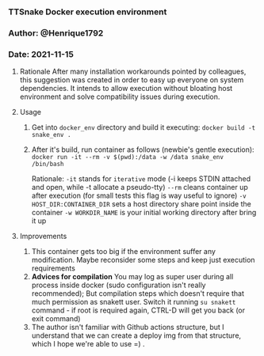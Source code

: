 ### TTSnake Docker execution environment 
### Author: @Henrique1792
### Date: 2021-11-15



1. Rationale
	After many installation workarounds pointed by colleagues, this suggestion
	was created in order to easy up everyone on system dependencies.
	It intends to allow execution without bloating host environment and solve
	compatibility issues during execution.

2. Usage
	1. Get into `docker_env` directory and build it executing:
		`docker build -t snake_env .`
	2. After it's build, run container as follows (newbie's gentle execution):
		`docker run -it --rm -v $(pwd):/data -w /data snake_env /bin/bash`
	
		Rationale:
			`-it` stands for `iterative` mode (-i keeps STDIN attached and open, while -t allocate a pseudo-tty)
			`--rm` cleans container up after execution (for small tests this flag is way useful to ignore)
			`-v HOST_DIR:CONTAINER_DIR` sets a host directory share point inside the container
			`-w WORKDIR_NAME` is your initial working directory after bring it up

3. Improvements
	1. This container gets too big if the environment suffer any modification. Maybe reconsider some steps and
		keep just execution requirements
	2. **Advices for compilation**
		You may log as super user during all process inside docker (sudo configuration isn't really recommended);
		But compilation steps which doesn't require that much permission as snakett user. Switch it running
		`su snakett` command - if root is required again, CTRL-D will get you back (or exit command)
	3. The author isn't familiar with Github actions structure, but I understand that we can create a deploy
		img from that structure, which I hope we're able to use =) .
